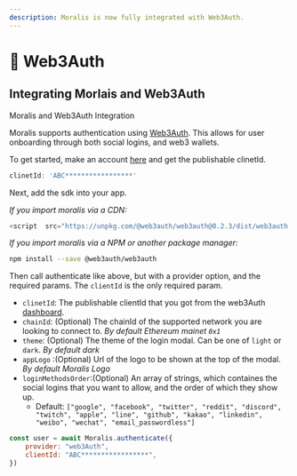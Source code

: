 ```yaml
---
description: Moralis is now fully integrated with Web3Auth.
---
```



# 🔑 Web3️Auth

## Integrating Morlais and Web3Auth

 
Moralis and Web3Auth Integration

Moralis supports authentication using [Web3Auth](https://web3auth.io/). This allows for user onboarding through both social logins, and web3 wallets.

To get started, make an account [here](https://dashboard.web3auth.io/)  and get the publishable clinetId. 
```javascript
clinetId: 'ABC*****************'
```
Next, add the sdk into your app.

_If you import moralis via a CDN:_
```javascript
<script  src="https://unpkg.com/@web3auth/web3auth@0.2.3/dist/web3auth.umd.min.js"></script>
```
_If you import moralis via a NPM or another package manager:_

```bash
npm install --save @web3auth/web3auth
```

Then call authenticate like above, but with a provider option, and the required params. The `clientId` is the only required param.

* `clinetId`: The publishable clientId that you got from the web3Auth [dashboard](https://web3auth.io/).
*  `chainId`: (Optional)  The chainId of the supported network you are looking to connect to. *By default Ethereum mainet `0x1`*
* `theme`: (Optional) The theme of the login modal. Can be one of `light` or `dark`. *By default  dark*
* `appLogo` :(Optional) Url of the logo to be shown at the top of the modal. *By default  Moralis Logo*
* `loginMethodsOrder`:(Optional) An array of strings, which containes the social logins that you want to allow, and the order of which they show up.
	* Default: `["google", "facebook", "twitter", "reddit", "discord", "twitch", "apple", "line", "github", "kakao", "linkedin", "weibo", "wechat", "email_passwordless"]`
  

```javascript
const user = await Moralis.authenticate({
	provider: "web3Auth",
	clientId: "ABC*****************",
})
```

